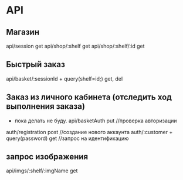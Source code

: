 # API
## Магазин
api/session              get
api/shop/:shelf          get
api/shop/:shelf/:id      get



## Быстрый заказ
api/basket/:sessionId + query(shelf=id;)    get, del




## Заказ из личного кабинета (отследить ход выполнения заказа)
- пока делать не буду.
api/basketAuth            put   //проверка авторизации

auth/registration         post  //создание нового аккаунта
auth/:customer + query(password)           get   //запрос на идентификацию 



## запрос изображения
api/imgs/:shelf/:imgName  get









